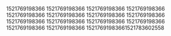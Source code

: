 1521769198366
1521769198366
1521769198366
1521769198366
1521769198366
1521769198366
1521769198366
1521769198366
1521769198366
1521769198366
1521769198366
1521769198366
1521769198366
1521769198366
15217691983661521783602558
